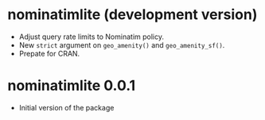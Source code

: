 # nominatimlite (development version)

-  Adjust query rate limits to Nominatim policy.
-  New `strict` argument on `geo_amenity()` and `geo_amenity_sf()`.
-  Prepate for CRAN.

# nominatimlite 0.0.1

-   Initial version of the package

